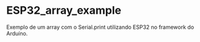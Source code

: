 # ESP32_array_example
Exemplo de um array com o Serial.print utilizando ESP32 no framework do Arduíno.

